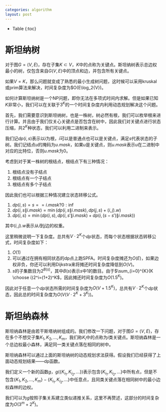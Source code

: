 ```yaml
---
categories: algorithm
layout: post
---
```


- Table
{:toc}
# 斯坦纳树

对于图$G=(V,E)$，存在子集$K \subset V$，$K$中的点称为关键点。斯坦纳树表示总边权最小的树，仅包含来自$G(V,E)$中的顶点和边，并包含所有关键点。

如果$V=K$，那么问题就变成了熟悉的最小生成树问题，这时候可以采用kruskal或prim算法来解决，时间复杂度为$O(E\log_2{V})。

如何计算斯坦纳树是一个NP问题，即你无法在多项式时间内求解。但是如果已知$K$非常小，我们可以在关联于$3^K$的一个时间复杂度内利用动态规划解决这个问题。

首先，我们需要意识到斯坦纳树，也是一株树，树必然有根，我们可以枚举根来进行计算。并且由于我们仅关心关键点是否包含在树中，因此我们对关键点进行状态压缩，共$2^K$种状态，我们可以利用二进制来表示。

我们记$dp(i,s)$表示以$i$为根，$i$可以是普通点也可以是关键点，满足$s$代表状态的子树。我们记结点$u$的掩码为$u.mask$，如果$u$是关键点，则$u.mask$表示$u$在二进制中对应的比特位，否则$u.mask$为0。

考虑到对于某一株树的根结点，根结点下有三种情况：

1. 根结点没有子结点
2. 根结点有一个子结点
3. 根结点有多个子结点

因此我们也可以根据三种情况建立状态转移公式。

1. $dp(i,s)= s == i.mask ? 0 : \inf$
2. $dp(i,s\|i.mask)= \min(dp(i,s\|i.mask), dp(j,s)+(i,j).w)$
3. $dp(i,s)=\min(dp(i,s), dp(i, s' \| i.mask) + dp(i, (s - s') \| i.mask))$

其中$(i,j).w$表示从$i$到$j$边的权重。

这里稍微说明一下复杂度。总共有$V\cdot 2^K$个$dp$状态，而每个状态根据状态转移公式，时间复杂度如下：

1. $O(1)$
2. 可以通过在拥有相同状态的dp点上跑SPFA。时间复杂度摊还为$O(E)$，如果边权非负，你还可以利用Dijkstra来将摊还时间复杂度降低到$O(V)$。
3. $s$的子集数目为$2^{B(s)}$，其中$B(s)$表示$s$中$1$的数目。由于$\sum_{i=0}^{K}{K \choose i}2^i=(1+2)^K$，因此摊还时间复杂度为$O(1.5^K)$。

因此对于任意一个$dp$状态所需的时间复杂度为$O(V+1.5^K)$，总共有$V\cdot 2^K$个$dp$状态，因此总的时间复杂度为$O(V(V\cdot 2^K + 3^K))$。

# 斯坦纳森林

斯坦纳森林是由若干斯塔纳树组成的。我们修改一下问题，对于图$G=(V,E)$，存在多个不想交子集$K_1,K_2,\ldots,K_m$，我们称$K_i$中的点称为$i$类关键点。斯坦纳森林是一个总边权最小森林，满足同一类关键点落在相同的树中。

斯坦纳森林可以通过上面的斯坦纳树的动态规划求法获得。假设我们已经获得了上面动态规划结果——dp函数。

我们定义一个新的函数$g$，$g(\{K_{i_1},K_{i_2},\ldots\})$表示包含$\{K_{i_1},K_{i_2},\ldots\}$中所有点，但是不包含$\{K_1,K_2,\ldots,K_m\}-\{K_{i_1},K_{i_2},\ldots\}$中任意点，且同类关键点落在相同树中的最小边权森林的边权。

我们可以为$g$按照子集关系建立类似递推关系，这里不再赘述，这部分的时间复杂度为$O(3^m+2^K)$。